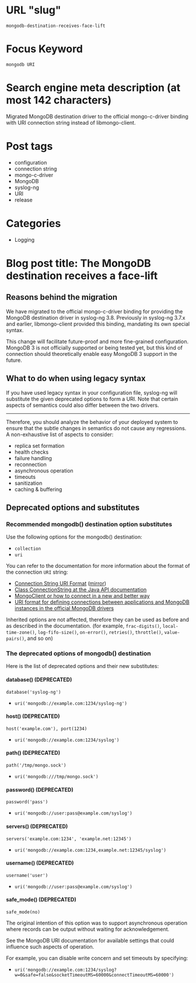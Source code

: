 # URL "slug"
`mongodb-destination-receives-face-lift`

# Focus Keyword
`mongodb URI`

# Search engine meta description (at most 142 characters)
Migrated MongoDB destination driver to the official mongo-c-driver binding
with URI connection string instead of libmongo-client.

# Post tags

* configuration
* connection string
* mongo-c-driver
* MongoDB
* syslog-ng
* URI
* release

# Categories

* Logging

# Blog post title: The MongoDB destination receives a face-lift

## Reasons behind the migration

We have migrated to the official mongo-c-driver binding for providing the
MongoDB destination driver
in syslog-ng 3.8.
Previously in syslog-ng 3.7.x and earlier,
libmongo-client provided this binding,
mandating its own special syntax.

This change will facilitate future-proof and more fine-grained configuration.
MongoDB 3 is not officially supported or being tested yet,
but this kind of connection should
theoretically enable easy MongoDB 3 support in the future.

## What to do when using legacy syntax

If you have used legacy syntax in your configuration file,
syslog-ng will substitute the given deprecated options to form a URI.
Note that certain aspects of semantics could also differ
between the two drivers.

---

Therefore, you should analyze the behavior of your deployed system to ensure
that the subtle changes in semantics do not cause any regressions.
A non-exhaustive list of aspects to consider:

* replica set formation
* health checks
* failure handling
* reconnection
* asynchronous operation
* timeouts
* sanitization
* caching & buffering

## Deprecated options and substitutes

### Recommended mongodb() destination option substitutes

Use the following options for the mongodb() destination:

* `collection`
* `uri`

You can refer to the documentation for more information about the format of the connection `URI` string:

* [Connection String URI Format](https://docs.mongodb.com/manual/reference/connection-string/) ([mirror](https://web.archive.org/web/20160614104734/https://docs.mongodb.com/manual/reference/connection-string/))
* [Class ConnectionString at the Java API documentation](https://api.mongodb.com/java/current/com/mongodb/ConnectionString.html)
* [MongoClient or how to connect in a new and better way](https://mongodb.github.io/node-mongodb-native/driver-articles/mongoclient.html)
* [URI format for defining connections between applications and MongoDB instances in the official MongoDB drivers](https://mongodb-documentation.readthedocs.io/en/latest/reference/connection-string.html)

Inherited options are not affected, therefore they can be used as before and
as described in the documentation.
(for example,
`frac-digits()`,
`local-time-zone()`,
`log-fifo-size()`,
`on-error()`,
`retries()`,
`throttle()`,
`value-pairs()`,
and so on)

### The deprecated options of mongodb() destination

Here is the list of deprecated options and their new substitutes:

#### database() (DEPRECATED)
`database('syslog-ng')`

* `uri('mongodb://example.com:1234/syslog-ng')`

#### host() (DEPRECATED)
`host('example.com'), port(1234)`

* `uri('mongodb://example.com:1234/syslog')`

#### path() (DEPRECATED)
`path('/tmp/mongo.sock')`

* `uri('mongodb:///tmp/mongo.sock')`

#### password() (DEPRECATED)
`password('pass')`

* `uri('mongodb://user:pass@example.com/syslog')`

#### servers() (DEPRECATED)
`servers('example.com:1234', 'example.net:12345')`

* `uri('mongodb://example.com:1234,example.net:12345/syslog')`

#### username() (DEPRECATED)
`username('user')`

* `uri('mongodb://user:pass@example.com/syslog')`

#### safe_mode() (DEPRECATED)
`safe_mode(no)`

The original intention of this option was to support asynchronous operation
where records can be output without waiting for acknowledgement.

See the MongoDB URI documentation for available settings
that could influence such aspects of operation.

For example, you can disable write concern and set timeouts by specifying:

* `uri('mongodb://example.com:1234/syslog?w=0&safe=false&socketTimeoutMS=60000&connectTimeoutMS=60000')`
